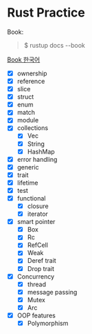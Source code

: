 # Rust Practice
Book:
> $ rustup docs --book   

[Book 한국어](https://doc.rust-kr.org/)

- [x] ownership
- [x] reference
- [x] slice
- [x] struct
- [x] enum
- [x] match
- [x] module
- [x] collections
  + [x] Vec
  + [x] String
  + [x] HashMap
- [x] error handling
- [x] generic
- [x] trait
- [x] lifetime
- [x] test
- [x] functional
  + [x] closure
  + [x] iterator
- [x] smart pointer
  + [x] Box
  + [x] Rc
  + [x] RefCell
  + [x] Weak
  + [x] Deref trait
  + [x] Drop trait
- [x] Concurrency
  + [x] thread
  + [x] message passing
  + [x] Mutex
  + [x] Arc
- [x] OOP features
  + [x] Polymorphism
